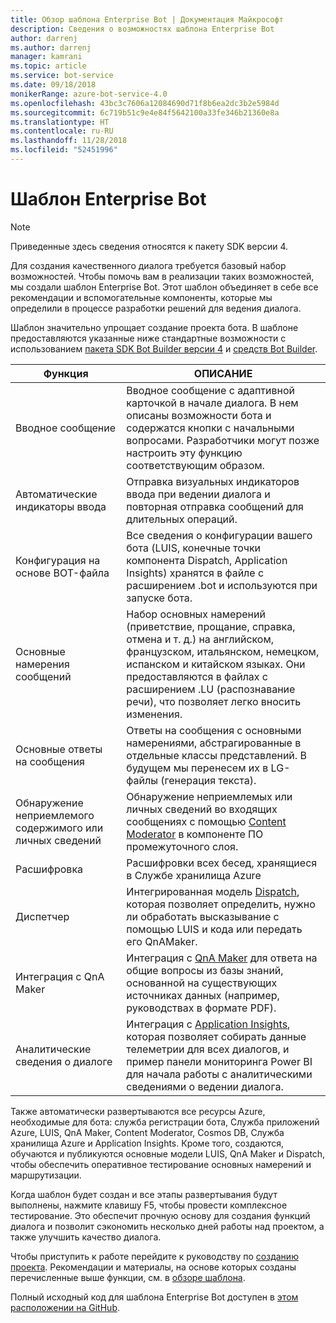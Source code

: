 ```yaml
---
title: Обзор шаблона Enterprise Bot | Документация Майкрософт
description: Сведения о возможностях шаблона Enterprise Bot
author: darrenj
ms.author: darrenj
manager: kamrani
ms.topic: article
ms.service: bot-service
ms.date: 09/18/2018
monikerRange: azure-bot-service-4.0
ms.openlocfilehash: 43bc3c7606a12084690d71f8b6ea2dc3b2e5984d
ms.sourcegitcommit: 6c719b51c9e4e84f5642100a33fe346b21360e8a
ms.translationtype: HT
ms.contentlocale: ru-RU
ms.lasthandoff: 11/28/2018
ms.locfileid: "52451996"
---
```

# <a name="enterprise-bot-template"></a>Шаблон Enterprise Bot 

> [!NOTE]
> Приведенные здесь сведения относятся к пакету SDK версии 4. 

Для создания качественного диалога требуется базовый набор возможностей. Чтобы помочь вам в реализации таких возможностей, мы создали шаблон Enterprise Bot. Этот шаблон объединяет в себе все рекомендации и вспомогательные компоненты, которые мы определили в процессе разработки решений для ведения диалога. 

Шаблон значительно упрощает создание проекта бота. В шаблоне предоставляются указанные ниже стандартные возможности с использованием [пакета SDK Bot Builder версии 4](https://github.com/Microsoft/botbuilder) и [средств Bot Builder](https://github.com/Microsoft/botbuilder-tools).

Функция | ОПИСАНИЕ |
------------ | -------------
Вводное сообщение | Вводное сообщение с адаптивной карточкой в начале диалога. В нем описаны возможности бота и содержатся кнопки с начальными вопросами. Разработчики могут позже настроить эту функцию соответствующим образом.
Автоматические индикаторы ввода  | Отправка визуальных индикаторов ввода при ведении диалога и повторная отправка сообщений для длительных операций.
Конфигурация на основе BOT-файла | Все сведения о конфигурации вашего бота (LUIS, конечные точки компонента Dispatch, Application Insights) хранятся в файле с расширением .bot и используются при запуске бота.
Основные намерения сообщений  | Набор основных намерений (приветствие, прощание, справка, отмена и т. д.) на английском, французском, итальянском, немецком, испанском и китайском языках. Они предоставляются в файлах с расширением .LU (распознавание речи), что позволяет легко вносить изменения.
Основные ответы на сообщения  | Ответы на сообщения с основными намерениями, абстрагированные в отдельные классы представлений. В будущем мы перенесем их в LG-файлы (генерация текста).
Обнаружение неприемлемого содержимого или личных сведений  |Обнаружение неприемлемых или личных сведений во входящих сообщениях с помощью [Content Moderator](https://azure.microsoft.com/en-us/services/cognitive-services/content-moderator/) в компоненте ПО промежуточного слоя.
Расшифровка  | Расшифровки всех бесед, хранящиеся в Службе хранилища Azure
Диспетчер | Интегрированная модель [Dispatch](https://docs.microsoft.com/en-us/azure/bot-service/bot-builder-tutorial-dispatch?view=azure-bot-service-4.0&tabs=csaddref%2Ccsbotconfig), которая позволяет определить, нужно ли обработать высказывание с помощью LUIS и кода или передать его QnAMaker.
Интеграция с QnA Maker  | Интеграция с [QnA Maker](https://www.qnamaker.ai) для ответа на общие вопросы из базы знаний, основанной на существующих источниках данных (например, руководствах в формате PDF).
Аналитические сведения о диалоге  | Интеграция с [Application Insights](https://azure.microsoft.com/en-gb/services/application-insights/), которая позволяет собирать данные телеметрии для всех диалогов, и пример панели мониторинга Power BI для начала работы с аналитическими сведениями о ведении диалога.

Также автоматически развертываются все ресурсы Azure, необходимые для бота: служба регистрации бота, Служба приложений Azure, LUIS, QnA Maker, Content Moderator, Cosmos DB, Служба хранилища Azure и Application Insights. Кроме того, создаются, обучаются и публикуются основные модели LUIS, QnA Maker и Dispatch, чтобы обеспечить оперативное тестирование основных намерений и маршрутизации.

Когда шаблон будет создан и все этапы развертывания будут выполнены, нажмите клавишу F5, чтобы провести комплексное тестирование. Это обеспечит прочную основу для создания функций диалога и позволит сэкономить несколько дней работы над проектом, а также улучшить качество диалога.

Чтобы приступить к работе перейдите к руководству по [созданию проекта](bot-builder-enterprise-template-create-project.md). Рекомендации и материалы, на основе которых созданы перечисленные выше функции, см. в [обзоре шаблона](bot-builder-enterprise-template-overview-detail.md). 

Полный исходный код для шаблона Enterprise Bot доступен в [этом расположении на GitHub](https://github.com/Microsoft/AI/tree/master/templates/Enterprise-Template).
